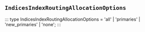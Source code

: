 ## `IndicesIndexRoutingAllocationOptions`
:::
type IndicesIndexRoutingAllocationOptions = 'all' | 'primaries' | 'new_primaries' | 'none';
:::
